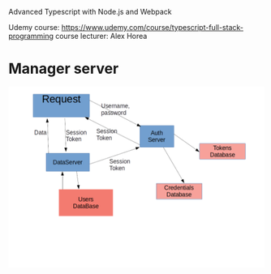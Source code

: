 Advanced Typescript with Node.js and Webpack

Udemy course: 
https://www.udemy.com/course/typescript-full-stack-programming
course lecturer: Alex Horea

# Manager server

![Overview](Arch.png)
